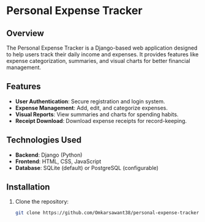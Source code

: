 # Personal Expense Tracker

## Overview
The Personal Expense Tracker is a Django-based web application designed to help users track their daily income and expenses. It provides features like expense categorization, summaries, and visual charts for better financial management.

## Features
- **User Authentication**: Secure registration and login system.
- **Expense Management**: Add, edit, and categorize expenses.
- **Visual Reports**: View summaries and charts for spending habits.
- **Receipt Download**: Download expense receipts for record-keeping.

## Technologies Used
- **Backend**: Django (Python)
- **Frontend**: HTML, CSS, JavaScript
- **Database**: SQLite (default) or PostgreSQL (configurable)

## Installation
1. Clone the repository:
   ```bash
   git clone https://github.com/Omkarsawant38/personal-expense-tracker.git
